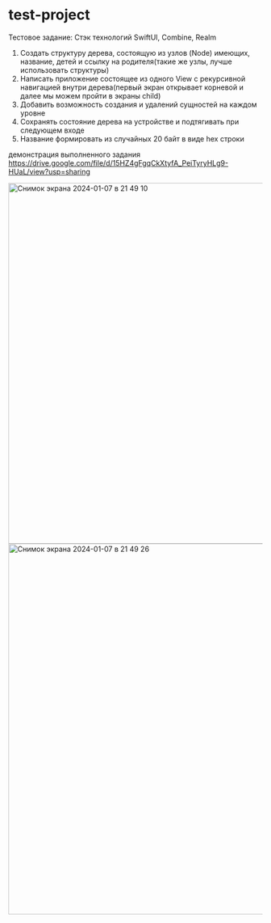 # test-project

Тестовое задание:
Стэк технологий SwiftUI, Combine, Realm
1. Создать структуру дерева, состоящую из узлов (Node) имеющих, название, детей и ссылку на родителя(такие же узлы, лучше использовать структуры)
2. Написать приложение состоящее из одного View с рекурсивной навигацией внутри дерева(первый экран открывает корневой и далее мы можем пройти в экраны child)
3. Добавить возможность создания и удалений сущностей на каждом уровне
4. Сохранять состояние дерева на устройстве и подтягивать при следующем входе
5. Название формировать из случайных 20 байт в виде hex строки

демонстрация выполненного задания
https://drive.google.com/file/d/15HZ4gFgqCkXtyfA_PeiTyryHLg9-HUaL/view?usp=sharing


<img width="714" alt="Снимок экрана 2024-01-07 в 21 49 10" src="https://github.com/Croleack/DeNet-test-project/assets/121854191/dd16b639-e95a-45f3-9b44-d38fa782a9f6">

<img width="734" alt="Снимок экрана 2024-01-07 в 21 49 26" src="https://github.com/Croleack/DeNet-test-project/assets/121854191/f36b67bf-ff9d-4996-aadd-a4ce898cf18e">

